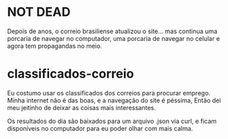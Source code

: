 NOT DEAD
=====
Depois de anos, o correio brasiliense atualizou o site... mas continua uma porcaria de navegar no computador,
uma porcaria de navegar no celular e agora tem propagandas no meio.

classificados-correio
=====================

Eu costumo usar os classificados dos correios para procurar emprego.
Minha internet não é das boas, e a navegação do site é péssima, Então dei meu
jeitinho de deixar as coisas mais interessantes.

Os resultados do dia são baixados para um arquivo .json via curl, e ficam 
disponíveis no computador para eu poder olhar com mais calma.
